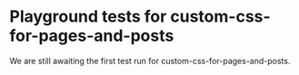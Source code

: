 # Playground tests for custom-css-for-pages-and-posts
We are still awaiting the first test run for custom-css-for-pages-and-posts.
